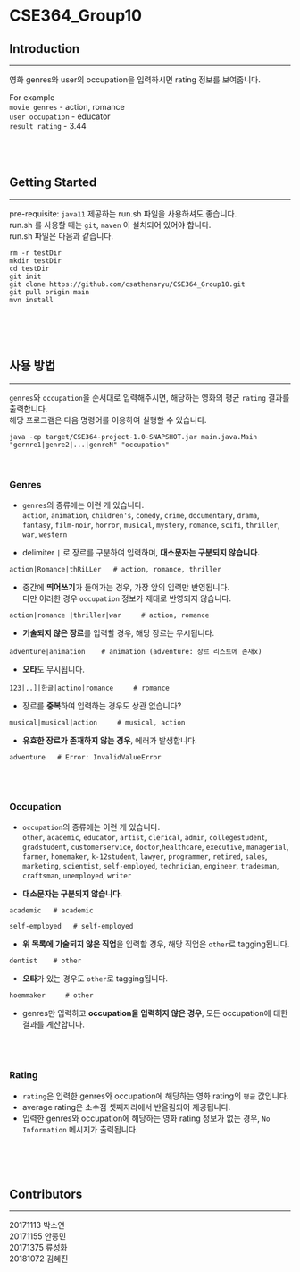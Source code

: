 # CSE364_Group10
## Introduction
---------------------
영화 genres와 user의 occupation을 입력하시면 rating 정보를 보여줍니다.  

For example  
`movie genres` - action, romance  
`user occupation` - educator  
`result rating` - 3.44  
<br>
<br>
<br>

## Getting Started
------------------------------
pre-requisite: `java11`
제공하는 run.sh 파일을 사용하셔도 좋습니다.  
run.sh 를 사용할 때는 `git`, `maven` 이 설치되어 있어야 합니다.  
run.sh 파일은 다음과 같습니다.  
```
rm -r testDir
mkdir testDir
cd testDir
git init
git clone https://github.com/csathenaryu/CSE364_Group10.git
git pull origin main
mvn install
```  
<br>
<br>
<br>

## 사용 방법
------------------------------
`genres`와 `occupation`을 순서대로 입력해주시면, 해당하는 영화의 평균 `rating` 결과를 출력합니다.  
해당 프로그램은 다음 명령어를 이용하여 실행할 수 있습니다.  
```
java -cp target/CSE364-project-1.0-SNAPSHOT.jar main.java.Main "gernre1|genre2|...|genreN" "occupation"
```  
<br>

### Genres  
- `genres`의 종류에는 이런 게 있습니다.  
`action`, `animation`, `children's`, `comedy`, `crime`,  `documentary`, `drama`, `fantasy`, `film-noir`, `horror`,  `musical`, `mystery`, `romance`, `scifi`, `thriller`, `war`, `western`  

- delimiter `|` 로 장르를 구분하여 입력하며, **대소문자는 구분되지 않습니다.**  
```
action|Romance|thRiLLer   # action, romance, thriller
```

- 중간에 **띄어쓰기**가 들어가는 경우, 가장 앞의 입력만 반영됩니다.  
다만 이러한 경우 `occupation` 정보가 제대로 반영되지 않습니다.  
```
action|romance |thriller|war     # action, romance
```

- **기술되지 않은 장르**를 입력할 경우, 해당 장르는 무시됩니다.  
```
adventure|animation    # animation (adventure: 장르 리스트에 존재x)
```

- **오타**도 무시됩니다.
```
123|,.]|한글|actino|romance     # romance
```

- 장르를 **중복**하여 입력하는 경우도 상관 없습니다?  
```
musical|musical|action     # musical, action
```

- **유효한 장르가 존재하지 않는 경우**, 에러가 발생합니다.
```
adventure   # Error: InvalidValueError
```
<br>
<br>

### Occupation  
- `occupation`의 종류에는 이런 게 있습니다.  
`other`, `academic`, `educator`, `artist`, `clerical`, `admin`, `collegestudent`, `gradstudent`, `customerservice`, `doctor`,`healthcare`, `executive`, `managerial`, `farmer`, `homemaker`, `k-12student`, `lawyer`, `programmer`, `retired`, `sales`, `marketing`, `scientist`, `self-employed`, `technician`, `engineer`, `tradesman`, `craftsman`, `unemployed`, `writer`  

- **대소문자는 구분되지 않습니다.**  
```
academic   # academic
```
```
self-employed   # self-employed
```

- **위 목록에 기술되지 않은 직업**을 입력할 경우, 해당 직업은 `other`로 tagging됩니다.    
```
dentist    # other
```

- **오타**가 있는 경우도 `other`로 tagging됩니다.  
```
hoemmaker     # other
```

- genres만 입력하고 **occupation을 입력하지 않은 경우**, 모든 occupation에 대한 결과를 계산합니다.  
<br>
<br>

### Rating
- `rating`은 입력한 genres와 occupation에 해당하는 영화 rating의 `평균` 값입니다.  
- average rating은 소수점 셋째자리에서 반올림되어 제공됩니다.    
- 입력한 genres와 occupation에 해당하는 영화 rating 정보가 없는 경우, `No Information` 메시지가 출력됩니다.  
<br>
<br>
<br>

## Contributors
------------------
20171113 박소연  
20171155 안종민  
20171375 류성화  
20181072 김혜진
<br>
<br>
<br>